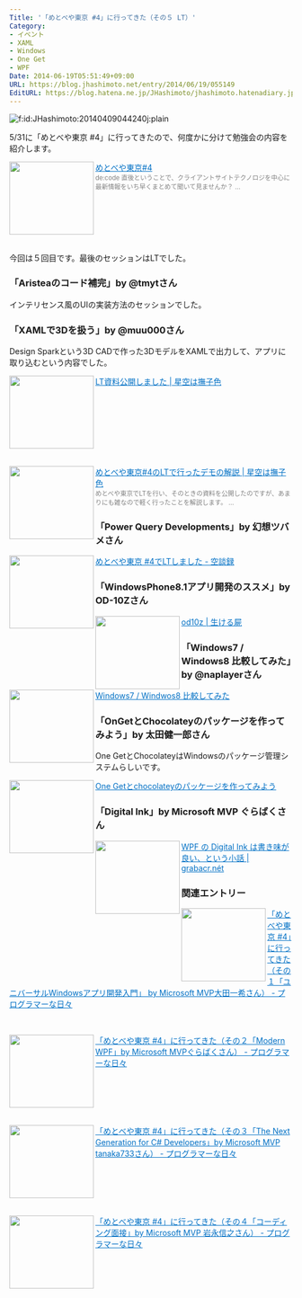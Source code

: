 ```yaml
---
Title: '「めとべや東京 #4」に行ってきた（その５ LT）'
Category:
- イベント
- XAML
- Windows
- One Get
- WPF
Date: 2014-06-19T05:51:49+09:00
URL: https://blog.jhashimoto.net/entry/2014/06/19/055149
EditURL: https://blog.hatena.ne.jp/JHashimoto/jhashimoto.hatenadiary.jp/atom/entry/12921228815726394115
---
```


<p><img class="hatena-fotolife" title="f:id:JHashimoto:20140409044240j:plain" src="http://cdn-ak.f.st-hatena.com/images/fotolife/J/JHashimoto/20140409/20140409044240.jpg" alt="f:id:JHashimoto:20140409044240j:plain" /></p>
<p>5/31に「めとべや東京 #4」に行ってきたので、何度かに分けて勉強会の内容を紹介します。</p>
<p><a href="http://metrostyledev.net/index.php/event/20140531/" target="_blank"><img class="alignleft" src="http://capture.heartrails.com/150x130/shadow?http://metrostyledev.net/index.php/event/20140531/" alt="" width="150" height="130" align="left" border="0" /></a><a style="color: #0070c5;" href="http://metrostyledev.net/index.php/event/20140531/" target="_blank">めとべや東京#4</a><a href="http://b.hatena.ne.jp/entry/http://metrostyledev.net/index.php/event/20140531/" target="_blank"><img src="http://b.hatena.ne.jp/entry/image/http://metrostyledev.net/index.php/event/20140531/" alt="" border="0" /></a><br /><span style="color: #808080; font-size: 80%;">de:code 直後ということで、クライアントサイトテクノロジを中心に最新情報をいち早くまとめて聞いて見ませんか？ ...</span></p>
<div style="clear: both;"> </div>
<p>今回は５回目です。最後のセッションはLTでした。</p>
<h3>「Aristeaのコード補完」by @tmytさん</h3>
<p>インテリセンス風のUIの実装方法のセッションでした。</p>
<h3>「XAMLで3Dを扱う」by @muu000さん</h3>
<p>Design Sparkという3D CADで作った3DモデルをXAMLで出力して、アプリに取り込むという内容でした。</p>
<p><a href="http://muu000.net/wordpress/?p=1611" target="_blank"><img class="alignleft" src="http://capture.heartrails.com/150x130/shadow?http://muu000.net/wordpress/?p=1611" alt="" width="150" height="130" align="left" border="0" /></a><a style="color: #0070c5;" href="http://muu000.net/wordpress/?p=1611" target="_blank">LT資料公開しました | 星空は撫子色</a><a href="http://b.hatena.ne.jp/entry/http://muu000.net/wordpress/?p=1611" target="_blank"><img src="http://b.hatena.ne.jp/entry/image/http://muu000.net/wordpress/?p=1611" alt="" border="0" /></a></p>
<div style="clear: both;"> </div>
<p><a href="http://muu000.net/wordpress/?p=1617" target="_blank"><img class="alignleft" src="http://capture.heartrails.com/150x130/shadow?http://muu000.net/wordpress/?p=1617" alt="" width="150" height="130" align="left" border="0" /></a><a style="color: #0070c5;" href="http://muu000.net/wordpress/?p=1617" target="_blank">めとべや東京#4のLTで行ったデモの解説 | 星空は撫子色</a><a href="http://b.hatena.ne.jp/entry/http://muu000.net/wordpress/?p=1617" target="_blank"><img src="http://b.hatena.ne.jp/entry/image/http://muu000.net/wordpress/?p=1617" alt="" border="0" /></a><br /><span style="color: #808080; font-size: 80%;">めとべや東京でLTを行い、そのときの資料を公開したのですが、あまりにも雑なので軽く行ったことを解説します。 ...</span></p>
<h3>「Power Query Developments」by 幻想ツバメさん</h3>
<p><a href="http://artfulplace.hatenablog.com/entry/2014/05/31/175030" target="_blank"><img class="alignleft" src="http://capture.heartrails.com/150x130/shadow?http://artfulplace.hatenablog.com/entry/2014/05/31/175030" alt="" width="150" height="130" align="left" border="0" /></a><a style="color: #0070c5;" href="http://artfulplace.hatenablog.com/entry/2014/05/31/175030" target="_blank">めとべや東京 #4でLTしました - 空談録</a><a href="http://b.hatena.ne.jp/entry/http://artfulplace.hatenablog.com/entry/2014/05/31/175030" target="_blank"><img src="http://b.hatena.ne.jp/entry/image/http://artfulplace.hatenablog.com/entry/2014/05/31/175030" alt="" border="0" /></a></p>
<h3>「WindowsPhone8.1アプリ開発のススメ」by OD-10Zさん</h3>
<p><a href="http://od10z.wordpress.com/author/od10z/" target="_blank"><img class="alignleft" src="http://capture.heartrails.com/150x130/shadow?http://od10z.wordpress.com/author/od10z/" alt="" width="150" height="130" align="left" border="0" /></a><a style="color: #0070c5;" href="http://od10z.wordpress.com/author/od10z/" target="_blank">od10z | 生ける屍</a><a href="http://b.hatena.ne.jp/entry/http://od10z.wordpress.com/author/od10z/" target="_blank"><img src="http://b.hatena.ne.jp/entry/image/http://od10z.wordpress.com/author/od10z/" alt="" border="0" /></a></p>
<h3>「Windows7 / Windows8 比較してみた」by @naplayerさん</h3>
<p><a href="http://www.slideshare.net/naplayer/metobeya-20140531" target="_blank"><img class="alignleft" src="http://capture.heartrails.com/150x130/shadow?http://www.slideshare.net/naplayer/metobeya-20140531" alt="" width="150" height="130" align="left" border="0" /></a><a style="color: #0070c5;" href="http://www.slideshare.net/naplayer/metobeya-20140531" target="_blank">Windows7 / Windwos8 比較してみた</a><a href="http://b.hatena.ne.jp/entry/http://www.slideshare.net/naplayer/metobeya-20140531" target="_blank"><img src="http://b.hatena.ne.jp/entry/image/http://www.slideshare.net/naplayer/metobeya-20140531" alt="" border="0" /></a></p>
<h3>「OnGetとChocolateyのパッケージを作ってみよう」by 太田健一郎さん</h3>
<p>One GetとChocolateyはWindowsのパッケージ管理システムらしいです。</p>
<p><a href="http://www.slideshare.net/oota_ken/one-getchocolatey" target="_blank"><img class="alignleft" src="http://capture.heartrails.com/150x130/shadow?http://www.slideshare.net/oota_ken/one-getchocolatey" alt="" width="150" height="130" align="left" border="0" /></a><a style="color: #0070c5;" href="http://www.slideshare.net/oota_ken/one-getchocolatey" target="_blank">One Getとchocolateyのパッケージを作ってみよう</a><a href="http://b.hatena.ne.jp/entry/http://www.slideshare.net/oota_ken/one-getchocolatey" target="_blank"><img src="http://b.hatena.ne.jp/entry/image/http://www.slideshare.net/oota_ken/one-getchocolatey" alt="" border="0" /></a></p>
<h3>「Digital Ink」by Microsoft MVP ぐらばくさん</h3>
<p><a href="http://grabacr.net/archives/2891" target="_blank"><img class="alignleft" src="http://capture.heartrails.com/150x130/shadow?http://grabacr.net/archives/2891" alt="" width="150" height="130" align="left" border="0" /></a><a style="color: #0070c5;" href="http://grabacr.net/archives/2891" target="_blank">WPF の Digital Ink は書き味が良い、という小話 | grabacr.nét</a><a href="http://b.hatena.ne.jp/entry/http://grabacr.net/archives/2891" target="_blank"><img src="http://b.hatena.ne.jp/entry/image/http://grabacr.net/archives/2891" alt="" border="0" /></a></p>
<h3>関連エントリー</h3>
<p><a href="http://jhashimoto.hatenadiary.jp/entry/2014/06/08/154730" target="_blank" rel="nofollow"><img class="alignleft" src="http://capture.heartrails.com/150x130/shadow?http://jhashimoto.hatenadiary.jp/entry/2014/06/08/154730" alt="" width="150" height="130" align="left" border="0" /></a><a style="color: #0070c5;" href="http://jhashimoto.hatenadiary.jp/entry/2014/06/08/154730" target="_blank" rel="nofollow">「めとべや東京 #4」に行ってきた（その１「ユニバーサルWindowsアプリ開発入門」 by Microsoft MVP大田一希さん） - プログラマーな日々</a><a href="http://b.hatena.ne.jp/entry/http://jhashimoto.hatenadiary.jp/entry/2014/06/08/154730" target="_blank"><img src="http://b.hatena.ne.jp/entry/image/http://jhashimoto.hatenadiary.jp/entry/2014/06/08/154730" alt="" border="0" /></a></p>
<div style="clear: both;"> </div>
<p><a href="http://jhashimoto.hatenadiary.jp/entry/2014/06/09/085548" target="_blank" rel="nofollow"><img class="alignleft" src="http://capture.heartrails.com/150x130/shadow?http://jhashimoto.hatenadiary.jp/entry/2014/06/09/085548" alt="" width="150" height="130" align="left" border="0" /></a><a style="color: #0070c5;" href="http://jhashimoto.hatenadiary.jp/entry/2014/06/09/085548" target="_blank" rel="nofollow">「めとべや東京 #4」に行ってきた（その２「Modern WPF」by Microsoft MVPぐらばくさん） - プログラマーな日々</a><a href="http://b.hatena.ne.jp/entry/http://jhashimoto.hatenadiary.jp/entry/2014/06/09/085548" target="_blank"><img src="http://b.hatena.ne.jp/entry/image/http://jhashimoto.hatenadiary.jp/entry/2014/06/09/085548" alt="" border="0" /></a></p>
<div style="clear: both;"> </div>
<p><a href="http://jhashimoto.hatenadiary.jp/entry/2014/06/10/222200" target="_blank" rel="nofollow"><img class="alignleft" src="http://capture.heartrails.com/150x130/shadow?http://jhashimoto.hatenadiary.jp/entry/2014/06/10/222200" alt="" width="150" height="130" align="left" border="0" /></a><a style="color: #0070c5;" href="http://jhashimoto.hatenadiary.jp/entry/2014/06/10/222200" target="_blank" rel="nofollow">「めとべや東京 #4」に行ってきた（その３「The Next Generation for C# Developers」by Microsoft MVP tanaka733さん） - プログラマーな日々</a><a href="http://b.hatena.ne.jp/entry/http://jhashimoto.hatenadiary.jp/entry/2014/06/10/222200" target="_blank"><img src="http://b.hatena.ne.jp/entry/image/http://jhashimoto.hatenadiary.jp/entry/2014/06/10/222200" alt="" border="0" /></a></p>
<div style="clear: both;"> </div>
<p><a href="http://jhashimoto.hatenadiary.jp/entry/2014/06/18/082117" target="_blank" rel="nofollow"><img class="alignleft" src="http://capture.heartrails.com/150x130/shadow?http://jhashimoto.hatenadiary.jp/entry/2014/06/18/082117" alt="" width="150" height="130" align="left" border="0" /></a><a style="color: #0070c5;" href="http://jhashimoto.hatenadiary.jp/entry/2014/06/18/082117" target="_blank" rel="nofollow">「めとべや東京 #4」に行ってきた（その４「コーディング面接」by Microsoft MVP 岩永信之さん） - プログラマーな日々</a><a href="http://b.hatena.ne.jp/entry/http://jhashimoto.hatenadiary.jp/entry/2014/06/18/082117" target="_blank"><img src="http://b.hatena.ne.jp/entry/image/http://jhashimoto.hatenadiary.jp/entry/2014/06/18/082117" alt="" border="0" /></a></p>
<div style="clear: both;"> </div>
